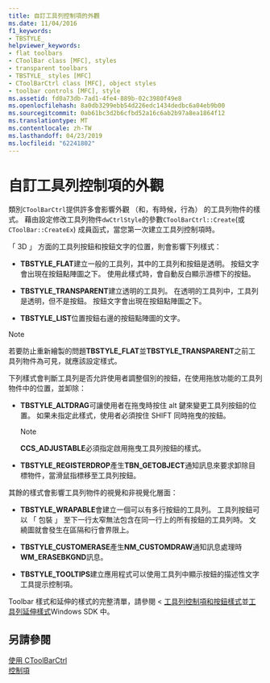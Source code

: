 ```yaml
---
title: 自訂工具列控制項的外觀
ms.date: 11/04/2016
f1_keywords:
- TBSTYLE_
helpviewer_keywords:
- flat toolbars
- CToolBar class [MFC], styles
- transparent toolbars
- TBSTYLE_ styles [MFC]
- CToolBarCtrl class [MFC], object styles
- toolbar controls [MFC], style
ms.assetid: fd0a73db-7ad1-4fe4-889b-02c3980f49e8
ms.openlocfilehash: 8a0db3299ebb54d226edc1434dedbc6a04eb9b00
ms.sourcegitcommit: 0ab61bc3d2b6cfbd52a16c6ab2b97a8ea1864f12
ms.translationtype: MT
ms.contentlocale: zh-TW
ms.lasthandoff: 04/23/2019
ms.locfileid: "62241802"
---
```

# <a name="customizing-the-appearance-of-a-toolbar-control"></a>自訂工具列控制項的外觀

類別`CToolBarCtrl`提供許多會影響外觀 （和，有時候，行為） 的工具列物件的樣式。 藉由設定修改工具列物件`dwCtrlStyle`的參數`CToolBarCtrl::Create`(或`CToolBar::CreateEx`) 成員函式，當您第一次建立工具列控制項時。

「 3D 」 方面的工具列按鈕和按鈕文字的位置，則會影響下列樣式：

- **TBSTYLE_FLAT**建立一般的工具列，其中的工具列和按鈕是透明。 按鈕文字會出現在按鈕點陣圖之下。 使用此樣式時，會自動反白顯示游標下的按鈕。

- **TBSTYLE_TRANSPARENT**建立透明的工具列。 在透明的工具列中，工具列是透明，但不是按鈕。 按鈕文字會出現在按鈕點陣圖之下。

- **TBSTYLE_LIST**位置按鈕右邊的按鈕點陣圖的文字。

> [!NOTE]
>  若要防止重新繪製的問題**TBSTYLE_FLAT**並**TBSTYLE_TRANSPARENT**之前工具列物件為可見，就應該設定樣式。

下列樣式會判斷工具列是否允許使用者調整個別的按鈕，在使用拖放功能的工具列物件中的位置，並卸除：

- **TBSTYLE_ALTDRAG**可讓使用者在拖曳時按住 alt 鍵來變更工具列按鈕的位置。 如果未指定此樣式，使用者必須按住 SHIFT 同時拖曳的按鈕。

    > [!NOTE]
    >  **CCS_ADJUSTABLE**必須指定啟用拖曳工具列按鈕的樣式。

- **TBSTYLE_REGISTERDROP**產生**TBN_GETOBJECT**通知訊息來要求卸除目標物件，當滑鼠指標移至工具列按鈕。

其餘的樣式會影響工具列物件的視覺和非視覺化層面：

- **TBSTYLE_WRAPABLE**會建立一個可以有多行按鈕的工具列。 工具列按鈕可以 「 包裝 」 至下一行太窄無法包含在同一行上的所有按鈕的工具列時。 文繞圖就會發生在區隔和行會界限上。

- **TBSTYLE_CUSTOMERASE**產生**NM_CUSTOMDRAW**通知訊息處理時**WM_ERASEBKGND**訊息。

- **TBSTYLE_TOOLTIPS**建立應用程式可以使用工具列中顯示按鈕的描述性文字工具提示控制項。

Toolbar 樣式和延伸的樣式的完整清單，請參閱 <<c0> [ 工具列控制項和按鈕樣式](/windows/desktop/Controls/toolbar-control-and-button-styles)並[工具列延伸樣式](/windows/desktop/Controls/toolbar-extended-styles)Windows SDK 中。

## <a name="see-also"></a>另請參閱

[使用 CToolBarCtrl](../mfc/using-ctoolbarctrl.md)<br/>
[控制項](../mfc/controls-mfc.md)
